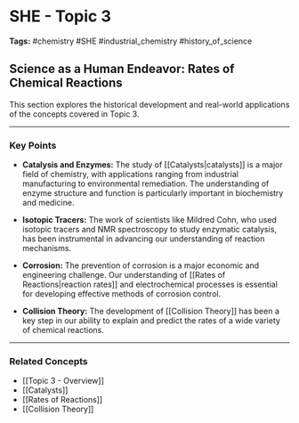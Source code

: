 # SHE - Topic 3

**Tags:** #chemistry #SHE #industrial_chemistry #history_of_science

## Science as a Human Endeavor: Rates of Chemical Reactions

This section explores the historical development and real-world applications of the concepts covered in Topic 3.

---

### Key Points

- **Catalysis and Enzymes:** The study of [[Catalysts|catalysts]] is a major field of chemistry, with applications ranging from industrial manufacturing to environmental remediation. The understanding of enzyme structure and function is particularly important in biochemistry and medicine.

- **Isotopic Tracers:** The work of scientists like Mildred Cohn, who used isotopic tracers and NMR spectroscopy to study enzymatic catalysis, has been instrumental in advancing our understanding of reaction mechanisms.

- **Corrosion:** The prevention of corrosion is a major economic and engineering challenge. Our understanding of [[Rates of Reactions|reaction rates]] and electrochemical processes is essential for developing effective methods of corrosion control.

- **Collision Theory:** The development of [[Collision Theory]] has been a key step in our ability to explain and predict the rates of a wide variety of chemical reactions.

---

### Related Concepts

- [[Topic 3 - Overview]]
- [[Catalysts]]
- [[Rates of Reactions]]
- [[Collision Theory]]

